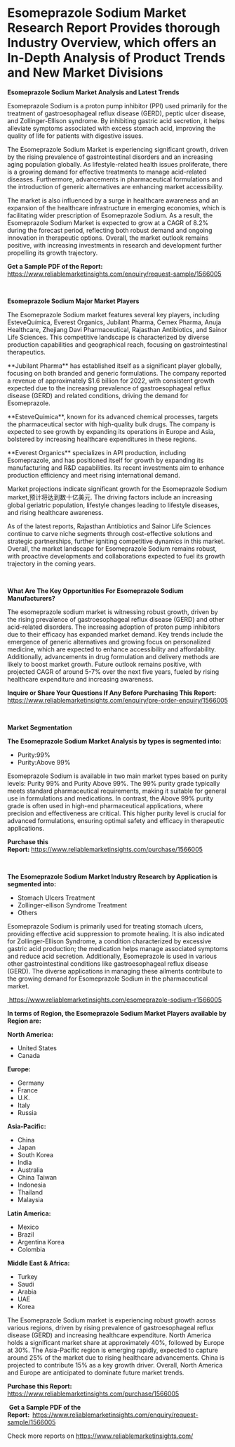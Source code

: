 <p><h1>Esomeprazole Sodium Market Research Report Provides thorough Industry Overview, which offers an In-Depth Analysis of Product Trends and New Market Divisions</h1></p><p><strong>Esomeprazole Sodium Market Analysis and Latest Trends</strong></p>
<p><p>Esomeprazole Sodium is a proton pump inhibitor (PPI) used primarily for the treatment of gastroesophageal reflux disease (GERD), peptic ulcer disease, and Zollinger-Ellison syndrome. By inhibiting gastric acid secretion, it helps alleviate symptoms associated with excess stomach acid, improving the quality of life for patients with digestive issues.</p><p>The Esomeprazole Sodium Market is experiencing significant growth, driven by the rising prevalence of gastrointestinal disorders and an increasing aging population globally. As lifestyle-related health issues proliferate, there is a growing demand for effective treatments to manage acid-related diseases. Furthermore, advancements in pharmaceutical formulations and the introduction of generic alternatives are enhancing market accessibility.</p><p>The market is also influenced by a surge in healthcare awareness and an expansion of the healthcare infrastructure in emerging economies, which is facilitating wider prescription of Esomeprazole Sodium. As a result, the Esomeprazole Sodium Market is expected to grow at a CAGR of 8.2% during the forecast period, reflecting both robust demand and ongoing innovation in therapeutic options. Overall, the market outlook remains positive, with increasing investments in research and development further propelling its growth trajectory.</p></p>
<p><strong>Get a Sample PDF of the Report:&nbsp;</strong> <a href="https://www.reliablemarketinsights.com/enquiry/request-sample/1566005?utm_campaign=3164&utm_medium=2&utm_source=Github&utm_content=ia&utm_term=08032025&utm_id=esomeprazole-sodium">https://www.reliablemarketinsights.com/enquiry/request-sample/1566005</a></p>
<p>&nbsp;</p>
<p><strong>Esomeprazole Sodium Major Market Players</strong></p>
<p><p>The Esomeprazole Sodium market features several key players, including EsteveQuímica, Everest Organics, Jubilant Pharma, Cemex Pharma, Anuja Healthcare, Zhejiang Davi Pharmaceutical, Rajasthan Antibiotics, and Sainor Life Sciences. This competitive landscape is characterized by diverse production capabilities and geographical reach, focusing on gastrointestinal therapeutics.</p><p>**Jubilant Pharma** has established itself as a significant player globally, focusing on both branded and generic formulations. The company reported a revenue of approximately $1.6 billion for 2022, with consistent growth expected due to the increasing prevalence of gastroesophageal reflux disease (GERD) and related conditions, driving the demand for Esomeprazole.</p><p>**EsteveQuímica**, known for its advanced chemical processes, targets the pharmaceutical sector with high-quality bulk drugs. The company is expected to see growth by expanding its operations in Europe and Asia, bolstered by increasing healthcare expenditures in these regions.</p><p>**Everest Organics** specializes in API production, including Esomeprazole, and has positioned itself for growth by expanding its manufacturing and R&D capabilities. Its recent investments aim to enhance production efficiency and meet rising international demand.</p><p>Market projections indicate significant growth for the Esomeprazole Sodium market,预计将达到数十亿美元. The driving factors include an increasing global geriatric population, lifestyle changes leading to lifestyle diseases, and rising healthcare awareness. </p><p>As of the latest reports, Rajasthan Antibiotics and Sainor Life Sciences continue to carve niche segments through cost-effective solutions and strategic partnerships, further igniting competitive dynamics in this market. Overall, the market landscape for Esomeprazole Sodium remains robust, with proactive developments and collaborations expected to fuel its growth trajectory in the coming years.</p></p>
<p>&nbsp;</p>
<p><strong>What Are The Key Opportunities For Esomeprazole Sodium Manufacturers?</strong></p>
<p><p>The esomeprazole sodium market is witnessing robust growth, driven by the rising prevalence of gastroesophageal reflux disease (GERD) and other acid-related disorders. The increasing adoption of proton pump inhibitors due to their efficacy has expanded market demand. Key trends include the emergence of generic alternatives and growing focus on personalized medicine, which are expected to enhance accessibility and affordability. Additionally, advancements in drug formulation and delivery methods are likely to boost market growth. Future outlook remains positive, with projected CAGR of around 5-7% over the next five years, fueled by rising healthcare expenditure and increasing awareness.</p></p>
<p><strong>Inquire or Share Your Questions If Any Before Purchasing This Report:</strong> <a href="https://www.reliablemarketinsights.com/enquiry/pre-order-enquiry/1566005?utm_campaign=3164&utm_medium=2&utm_source=Github&utm_content=ia&utm_term=08032025&utm_id=esomeprazole-sodium">https://www.reliablemarketinsights.com/enquiry/pre-order-enquiry/1566005</a></p>
<p>&nbsp;</p>
<p><strong>Market Segmentation</strong></p>
<p><strong>The Esomeprazole Sodium Market Analysis by types is segmented into:</strong></p>
<p><ul><li>Purity:99%</li><li>Purity:Above 99%</li></ul></p>
<p><p>Esomeprazole Sodium is available in two main market types based on purity levels: Purity 99% and Purity Above 99%. The 99% purity grade typically meets standard pharmaceutical requirements, making it suitable for general use in formulations and medications. In contrast, the Above 99% purity grade is often used in high-end pharmaceutical applications, where precision and effectiveness are critical. This higher purity level is crucial for advanced formulations, ensuring optimal safety and efficacy in therapeutic applications.</p></p>
<p><strong>Purchase this Report:&nbsp;</strong><a href="https://www.reliablemarketinsights.com/purchase/1566005?utm_campaign=3164&utm_medium=2&utm_source=Github&utm_content=ia&utm_term=08032025&utm_id=esomeprazole-sodium">https://www.reliablemarketinsights.com/purchase/1566005</a></p>
<p>&nbsp;</p>
<p><strong>The Esomeprazole Sodium Market Industry Research by Application is segmented into:</strong></p>
<p><ul><li>Stomach Ulcers Treatment</li><li>Zollinger-ellison Syndrome Treatment</li><li>Others</li></ul></p>
<p><p>Esomeprazole Sodium is primarily used for treating stomach ulcers, providing effective acid suppression to promote healing. It is also indicated for Zollinger-Ellison Syndrome, a condition characterized by excessive gastric acid production; the medication helps manage associated symptoms and reduce acid secretion. Additionally, Esomeprazole is used in various other gastrointestinal conditions like gastroesophageal reflux disease (GERD). The diverse applications in managing these ailments contribute to the growing demand for Esomeprazole Sodium in the pharmaceutical market.</p></p>
<p><a href="https://www.reliablemarketinsights.com/esomeprazole-sodium-r1566005?utm_campaign=3164&utm_medium=2&utm_source=Github&utm_content=ia&utm_term=08032025&utm_id=esomeprazole-sodium">&nbsp;https://www.reliablemarketinsights.com/esomeprazole-sodium-r1566005</a></p>
<p><strong>In terms of Region, the Esomeprazole Sodium Market Players available by Region are:</strong></p>
<p>
    <p> <strong> North America: </strong>
        <ul>
            <li>United States</li>
            <li>Canada</li>
        </ul>
        </p> 
    <p> <strong> Europe: </strong>
        <ul>
            <li>Germany</li>
            <li>France</li>
            <li>U.K.</li>
            <li>Italy</li>
            <li>Russia</li>
        </ul>
        </p> 
    <p> <strong> Asia-Pacific: </strong>
        <ul>
            <li>China</li>
            <li>Japan</li>
            <li>South Korea</li>
            <li>India</li>
            <li>Australia</li>
            <li>China Taiwan</li>
            <li>Indonesia</li>
            <li>Thailand</li>
            <li>Malaysia</li>
        </ul>
        </p> 
    <p> <strong> Latin America: </strong>
        <ul>
            <li>Mexico</li>
            <li>Brazil</li>
            <li>Argentina Korea</li>
            <li>Colombia</li>
        </ul>
        </p> 
    <p> <strong> Middle East & Africa: </strong>
        <ul>
            <li>Turkey</li>
            <li>Saudi</li>
            <li>Arabia</li>
            <li>UAE</li>
            <li>Korea</li>
        </ul>
    </p>
    </p>
<p><p>The Esomeprazole Sodium market is experiencing robust growth across various regions, driven by rising prevalence of gastroesophageal reflux disease (GERD) and increasing healthcare expenditure. North America holds a significant market share at approximately 40%, followed by Europe at 30%. The Asia-Pacific region is emerging rapidly, expected to capture around 25% of the market due to rising healthcare advancements. China is projected to contribute 15% as a key growth driver. Overall, North America and Europe are anticipated to dominate future market trends.</p></p>
<p><strong>Purchase this Report: </strong><a href="https://www.reliablemarketinsights.com/purchase/1566005?utm_campaign=3164&utm_medium=2&utm_source=Github&utm_content=ia&utm_term=08032025&utm_id=esomeprazole-sodium">https://www.reliablemarketinsights.com/purchase/1566005</a></p>
<p>&nbsp;<strong>Get a Sample PDF of the Report:&nbsp;&nbsp;</strong><a href="https://www.reliablemarketinsights.com/enquiry/request-sample/1566005?utm_campaign=3164&utm_medium=2&utm_source=Github&utm_content=ia&utm_term=08032025&utm_id=esomeprazole-sodium">https://www.reliablemarketinsights.com/enquiry/request-sample/1566005</a></p>
<p><strong></strong></p>
<p>Check more reports on <a href="https://www.reliablemarketinsights.com/?utm_campaign=3164&utm_medium=2&utm_source=Github&utm_content=ia&utm_term=08032025&utm_id=esomeprazole-sodium">https://www.reliablemarketinsights.com/</a></p>